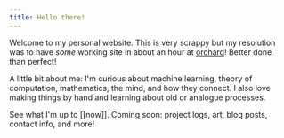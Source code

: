 ```yaml
---
title: Hello there!
---
```


Welcome to my personal website. This is very scrappy but my resolution was to have _some_ working site in about an hour at [orchard](https://lu.ma/orchard)! Better done than perfect! 

A little bit about me: I'm curious about machine learning, theory of computation, mathematics, the mind, and how they connect. I also love making things by hand and learning about old or analogue processes.

See what I'm up to [[now]]. Coming soon: project logs, art, blog posts, contact info, and more! 
